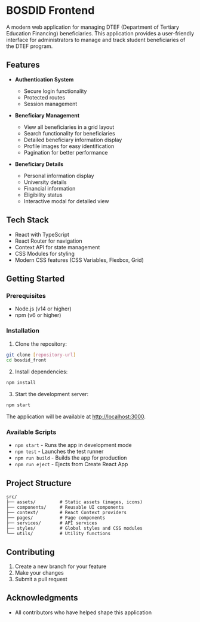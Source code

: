 # BOSDID Frontend

A modern web application for managing DTEF (Department of Tertiary Education Financing) beneficiaries. This application provides a user-friendly interface for administrators to manage and track student beneficiaries of the DTEF program.

## Features

- **Authentication System**
  - Secure login functionality
  - Protected routes
  - Session management

- **Beneficiary Management**
  - View all beneficiaries in a grid layout
  - Search functionality for beneficiaries
  - Detailed beneficiary information display
  - Profile images for easy identification
  - Pagination for better performance

- **Beneficiary Details**
  - Personal information display
  - University details
  - Financial information
  - Eligibility status
  - Interactive modal for detailed view

## Tech Stack

- React with TypeScript
- React Router for navigation
- Context API for state management
- CSS Modules for styling
- Modern CSS features (CSS Variables, Flexbox, Grid)

## Getting Started

### Prerequisites

- Node.js (v14 or higher)
- npm (v6 or higher)

### Installation

1. Clone the repository:
```bash
git clone [repository-url]
cd bosdid_front
```

2. Install dependencies:
```bash
npm install
```

3. Start the development server:
```bash
npm start
```

The application will be available at [http://localhost:3000](http://localhost:3000).

### Available Scripts

- `npm start` - Runs the app in development mode
- `npm test` - Launches the test runner
- `npm run build` - Builds the app for production
- `npm run eject` - Ejects from Create React App

## Project Structure

```
src/
├── assets/         # Static assets (images, icons)
├── components/     # Reusable UI components
├── context/        # React Context providers
├── pages/          # Page components
├── services/       # API services
├── styles/         # Global styles and CSS modules
└── utils/          # Utility functions
```

## Contributing

1. Create a new branch for your feature
2. Make your changes
3. Submit a pull request

## Acknowledgments
- All contributors who have helped shape this application
